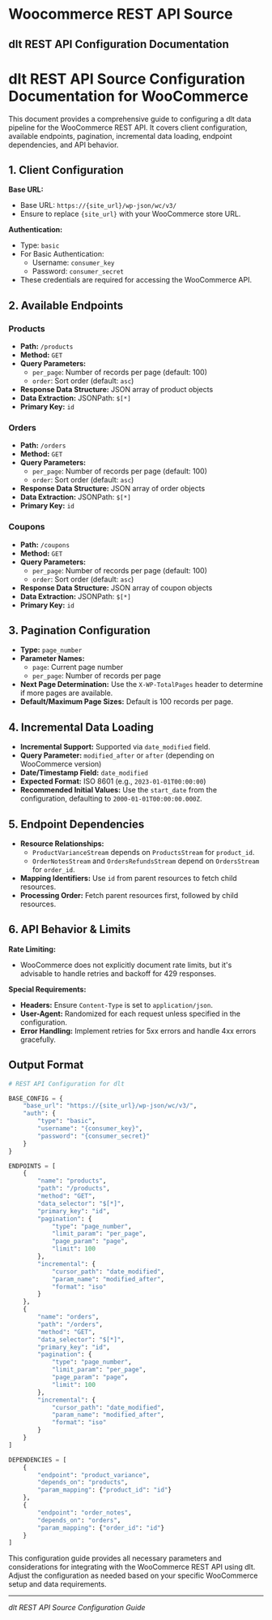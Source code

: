 # Woocommerce REST API Source

## dlt REST API Configuration Documentation

# dlt REST API Source Configuration Documentation for WooCommerce

This document provides a comprehensive guide to configuring a dlt data pipeline for the WooCommerce REST API. It covers client configuration, available endpoints, pagination, incremental data loading, endpoint dependencies, and API behavior.

## 1. Client Configuration

**Base URL:**
- Base URL: `https://{site_url}/wp-json/wc/v3/`
- Ensure to replace `{site_url}` with your WooCommerce store URL.

**Authentication:**
- Type: `basic`
- For Basic Authentication:
  - Username: `consumer_key`
  - Password: `consumer_secret`
- These credentials are required for accessing the WooCommerce API.

## 2. Available Endpoints

### Products
- **Path:** `/products`
- **Method:** `GET`
- **Query Parameters:**
  - `per_page`: Number of records per page (default: 100)
  - `order`: Sort order (default: `asc`)
- **Response Data Structure:** JSON array of product objects
- **Data Extraction:** JSONPath: `$[*]`
- **Primary Key:** `id`

### Orders
- **Path:** `/orders`
- **Method:** `GET`
- **Query Parameters:**
  - `per_page`: Number of records per page (default: 100)
  - `order`: Sort order (default: `asc`)
- **Response Data Structure:** JSON array of order objects
- **Data Extraction:** JSONPath: `$[*]`
- **Primary Key:** `id`

### Coupons
- **Path:** `/coupons`
- **Method:** `GET`
- **Query Parameters:**
  - `per_page`: Number of records per page (default: 100)
  - `order`: Sort order (default: `asc`)
- **Response Data Structure:** JSON array of coupon objects
- **Data Extraction:** JSONPath: `$[*]`
- **Primary Key:** `id`

## 3. Pagination Configuration

- **Type:** `page_number`
- **Parameter Names:**
  - `page`: Current page number
  - `per_page`: Number of records per page
- **Next Page Determination:** Use the `X-WP-TotalPages` header to determine if more pages are available.
- **Default/Maximum Page Sizes:** Default is 100 records per page.

## 4. Incremental Data Loading

- **Incremental Support:** Supported via `date_modified` field.
- **Query Parameter:** `modified_after` or `after` (depending on WooCommerce version)
- **Date/Timestamp Field:** `date_modified`
- **Expected Format:** ISO 8601 (e.g., `2023-01-01T00:00:00`)
- **Recommended Initial Values:** Use the `start_date` from the configuration, defaulting to `2000-01-01T00:00:00.000Z`.

## 5. Endpoint Dependencies

- **Resource Relationships:**
  - `ProductVarianceStream` depends on `ProductsStream` for `product_id`.
  - `OrderNotesStream` and `OrdersRefundsStream` depend on `OrdersStream` for `order_id`.
- **Mapping Identifiers:** Use `id` from parent resources to fetch child resources.
- **Processing Order:** Fetch parent resources first, followed by child resources.

## 6. API Behavior & Limits

**Rate Limiting:**
- WooCommerce does not explicitly document rate limits, but it's advisable to handle retries and backoff for 429 responses.

**Special Requirements:**
- **Headers:** Ensure `Content-Type` is set to `application/json`.
- **User-Agent:** Randomized for each request unless specified in the configuration.
- **Error Handling:** Implement retries for 5xx errors and handle 4xx errors gracefully.

## Output Format

```python
# REST API Configuration for dlt

BASE_CONFIG = {
    "base_url": "https://{site_url}/wp-json/wc/v3/",
    "auth": {
        "type": "basic",
        "username": "{consumer_key}",
        "password": "{consumer_secret}"
    }
}

ENDPOINTS = [
    {
        "name": "products",
        "path": "/products",
        "method": "GET",
        "data_selector": "$[*]",
        "primary_key": "id",
        "pagination": {
            "type": "page_number",
            "limit_param": "per_page",
            "page_param": "page",
            "limit": 100
        },
        "incremental": {
            "cursor_path": "date_modified",
            "param_name": "modified_after",
            "format": "iso"
        }
    },
    {
        "name": "orders",
        "path": "/orders",
        "method": "GET",
        "data_selector": "$[*]",
        "primary_key": "id",
        "pagination": {
            "type": "page_number",
            "limit_param": "per_page",
            "page_param": "page",
            "limit": 100
        },
        "incremental": {
            "cursor_path": "date_modified",
            "param_name": "modified_after",
            "format": "iso"
        }
    }
]

DEPENDENCIES = [
    {
        "endpoint": "product_variance",
        "depends_on": "products",
        "param_mapping": {"product_id": "id"}
    },
    {
        "endpoint": "order_notes",
        "depends_on": "orders",
        "param_mapping": {"order_id": "id"}
    }
]
```

This configuration guide provides all necessary parameters and considerations for integrating with the WooCommerce REST API using dlt. Adjust the configuration as needed based on your specific WooCommerce setup and data requirements.

---
*dlt REST API Source Configuration Guide*